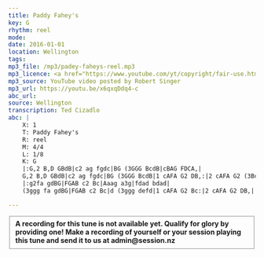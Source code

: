 ```yaml
---
title: Paddy Fahey's
key: G
rhythm: reel
mode:
date: 2016-01-01
location: Wellington
tags:
mp3_file: /mp3/padey-faheys-reel.mp3
mp3_licence: <a href="https://www.youtube.com/yt/copyright/fair-use.html">YouTube Fair Use</a>
mp3_source: YouTube video posted by Robert Singer
mp3_url: https://youtu.be/x6qxqDdq4-c
abc_url:
source: Wellington
transcription: Ted Cizadlo
abc: |
    X: 1
    T: Paddy Fahey's
    R: reel
    M: 4/4
    L: 1/8
    K: G
    |:G,2 B,D GBdB|c2 ag fgdc|BG (3GGG BcdB|cBAG FDCA,|
    G,2 B,D GBdB|c2 ag fgdc|BG (3GGG BcdB|1 cAFA G2 DB,:|2 cAFA G2 (3Bcd||
    |:g2fa gdBG|FGAB c2 Bc|Aaag a3g|fdad bdad|
    (3ggg fa gdBG|FGAB c2 Bc|d (3ggg defd|1 cAFA G2 Bc:|2 cAFA G2 DB,||

---
```


<fieldset><strong>A recording for this tune is not available yet. Qualify for glory by providing one!
Make a recording of yourself or your session playing this tune and send it to us at admin@session.nz</strong></fieldset><br />
